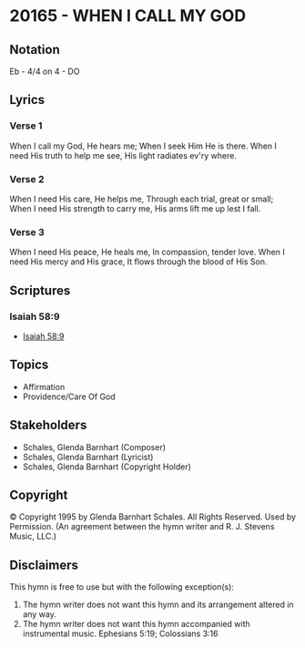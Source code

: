 # 20165 - WHEN I CALL MY GOD

## Notation

Eb - 4/4 on 4 - DO

## Lyrics

### Verse 1

When I call my God, He hears me; When I seek Him He is there. When I need His truth to help me see, His light radiates ev'ry where.

### Verse 2

When I need His care, He helps me, Through each trial, great or small; When I need His strength to carry me, His arms lift me up lest I fall.

### Verse 3

When I need His peace, He heals me, In compassion, tender love. When I need His mercy and His grace, It flows through the blood of His Son.


## Scriptures

### Isaiah 58:9

- [Isaiah 58:9](https://www.biblegateway.com/passage/?search=Isaiah%2058%3A9)


## Topics

- Affirmation
- Providence/Care Of God

## Stakeholders

- Schales, Glenda Barnhart (Composer)
- Schales, Glenda Barnhart (Lyricist)
- Schales, Glenda Barnhart (Copyright Holder)

## Copyright

© Copyright 1995 by Glenda Barnhart Schales. All Rights Reserved. Used by Permission.
(An agreement between the hymn writer and R. J. Stevens Music, LLC.)

## Disclaimers

This hymn is free to use but with the following exception(s):
1. The hymn writer does not want this hymn and its arrangement altered in any way.
2. The hymn writer does not want this hymn accompanied with instrumental music.
Ephesians 5:19; Colossians 3:16

